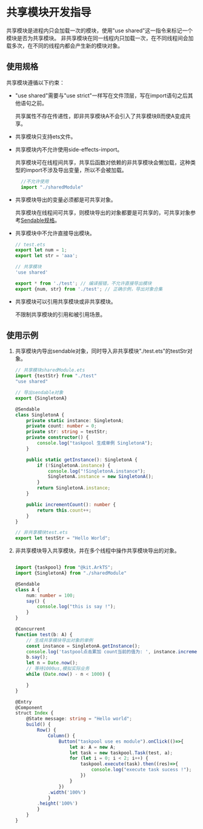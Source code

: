 # 共享模块开发指导

共享模块是进程内只会加载一次的模块，使用"use shared"这一指令来标记一个模块是否为共享模块。
非共享模块在同一线程内只加载一次，在不同线程间会加载多次，在不同的线程内都会产生新的模块对象。

## 使用规格

共享模块遵循以下约束：

- "use shared"需要与"use strict"一样写在文件顶层，写在import语句之后其他语句之前。

  共享属性不存在传递性，即非共享模块A不会引入了共享模块B而使A变成共享。

- 共享模块只支持ets文件。

- 共享模块内不允许使用side-effects-import。

  共享模块可在线程间共享，共享后函数对依赖的非共享模块会懒加载，这种类型的import不涉及导出变量，所以不会被加载。
  
  ```ts
    //不允许使用
    import "./sharedModule"
  ```

- 共享模块导出的变量必须都是可共享对象。

  共享模块在线程间可共享，则模块导出的对象都要是可共享的，可共享对象参考[Sendable规格](arkts-sendable.md)。

- 共享模块中不允许直接导出模块。

  ```ts
  // test.ets
  export let num = 1;
  export let str = 'aaa';

  // 共享模块
  'use shared'

  export * from './test'; // 编译报错，不允许直接导出模块
  export {num, str} from './test'; // 正确示例，导出对象合集
  ```

- 共享模块可以引用共享模块或非共享模块。

  不限制共享模块的引用和被引用场景。

## 使用示例

1. 共享模块内导出sendable对象，同时导入非共享模块"./test.ets"的testStr对象。

    ```ts
    // 共享模块sharedModule.ets
    import {testStr} from "./test"
    "use shared"

    // 导出sendable对象
    export {SingletonA}

    @Sendable
    class SingletonA {
        private static instance: SingletonA;
        private count: number = 0;
        private str: string = testStr;
        private constructor() {
            console.log("taskpool 生成单例 SingletonA");
        }

        public static getInstance(): SingletonA {
            if (!SingletonA.instance) {
                console.log("!SingletonA.instance");
                SingletonA.instance = new SingletonA();
            }
            return SingletonA.instance;
        }

        public incrementCount(): number {
            return this.count++;
        }
    }
    ```

    ```ts
    // 非共享模块test.ets
    export let testStr = "Hello World";

    ```

2. 非共享模块导入共享模块，并在多个线程中操作共享模块导出的对象。

    ```ts

    import {taskpool} from "@kit.ArkTS";
    import {SingletonA} from "./sharedModule"

    @Sendable
    class A {
        num: number = 100;
        say() {
            console.log("this is say !");
        }
    }

    @Concurrent
    function test(b: A) {
        // 生成共享模块导出对象的单例
        const instance = SingletonA.getInstance();
        console.log('tastpool点击累加 count当前的值为: ', instance.incrementCount());
        b.say();
        let n = Date.now();
        // 等待1000us,模拟实际业务
        while (Date.now() - n < 1000) {

        }
    }

    @Entry
    @Component
    struct Index {
        @State message: string = "Hello world";
        build() {
            Row() {
                Column() {
                    Button("taskpool use es module").onClick(()=>{
                        let a: A = new A;
                        let task = new taskpool.Task(test, a);
                        for (let i = 0; i < 2; i++) {
                            taskpool.execute(task).then((res)=>{
                                console.log("execute task sucess !");
                            })
                        }
                    })
                .width('100%')
                }
            .height('100%')
            }
        }
    }

    ```

